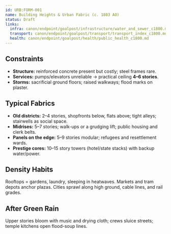 ```yaml
---
id: URB:FORM-001
name: Building Heights & Urban Fabric (c. 1803 AO)
status: Draft
links:
  infra: canon/endpoint/goalpost/infrastructure/water_and_sewer_c1800.md
  transport: canon/endpoint/goalpost/transport/transport_index_c1800.md
  health: canon/endpoint/goalpost/health/public_health_c1800.md
---
```


## Constraints
- **Structure:** reinforced concrete present but costly; steel frames rare.
- **Services:** pumps/elevators unreliable → practical ceiling **4–6 stories**.
- **Storms:** sacrificial ground floors; raised walkways; flood marks on plaster.

## Typical Fabrics
- **Old districts:** 2–4 stories, shopfronts below, flats above; tight alleys; stairwells as social space.
- **Midrises:** 5–7 stories; walk-ups or a grudging lift; public housing and clerk belts.
- **Panels on the edge:** 5–9 stories modular; refugees and resettlement wards.
- **Prestige cores:** 10–15 story towers (hotel/state stacks) with backup water/power.

## Density Habits
Rooftops = gardens, laundry, sleeping in heatwaves. Markets and tram depots anchor plazas. Cities sprawl along high ground, cable lines, and rail grades.

## After Green Rain
Upper stories bloom with music and drying cloth; crews sluice streets; temple kitchens open flood-soup lines.
